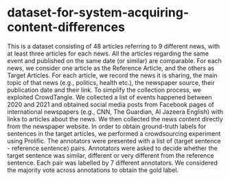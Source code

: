 # dataset-for-system-acquiring-content-differences

This is a dataset consisting of 48 articles referring to 9 different news, with at least three articles for each news. All the articles regarding the same event and published on the same date (or similar) are comparable. For each news, we consider one article as the Reference Article, and the others as Target Articles.
For each article, we record the news it is sharing, the main topic of that news (e.g., politics, health etc.), the newspaper source, their publication date and their link. To simplify the collection process, we exploited CrowdTangle. We collected a list of events happened between 2020 and 2021 and obtained social media posts from Facebook pages of international newspapers (e.g., CNN, The Guardian, Al Jazeera English) with links to articles about the news. We then collected the news content directly from the newspaper website. In order to obtain ground-truth labels for sentences in the target articles, we performed a crowdsourcing experiment using Prolific. The annotators were presented with a list of ⟨target sentence - reference sentence⟩ pairs.
Annotators were asked to decide whether the target sentence was similar, different or very different from the reference sentence. Each pair was labelled by 7 different annotators. We considered the majority vote across annotations to obtain the gold label.
